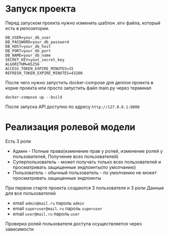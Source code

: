 ﻿# Запуск проекта
Перед запуском проекта нужно изменить шаблон .env файла, который есть в репозитории.

```
DB_USER=your_db_user
DB_PASSWORD=your_db_password
DB_HOST=your_db_host
DB_PORT=your_db_port
DB_NAME=your_db_name
SECRET_KEY=yout_secret_key
ALGORITHM=HS256
ACCESS_TOKEN_EXPIRE_MINUTES=15
REFRESH_TOKEN_EXPIRE_MINUTES=43200
```

После чего нужно запустить docker-compose для деплоя проекта в корне проекта
или просто запустить файл main.py через терминал

```docker-compose up --build```

После запуска API доступно по адресу `http://127.0.0.1:8000`

# Реализация ролевой модели

Есть 3 роли
* Админ - Полные права(изменение прав у ролей, изменение ролей у пользователей, Получение всех пользователей)
* Суперпользователь - может получать только всех пользователей и просматривать защищенные эндпоинты(по умолчанию)
* Пользователь - обычный пользователь - по умолчанию не может просматривать защищенные эндпоинты

При первом старте проекта создаются 3 пользователя и 3 роли 
Данные для все пользователей 
* email `admin@mail.ru` пароль `admin`
* email `superuser@mail.ru` пароль `superuser`
* email `user@mail.ru` пароль `user`

Проверка ролей пользователя доступа осуществляется через зависимости 

